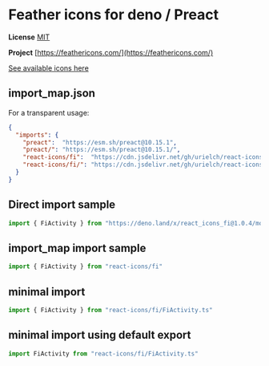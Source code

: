 # Feather icons for deno / Preact

**License** [MIT](https://github.com/feathericons/feather/blob/master/LICENSE)

**Project** [https://feathericons.com/](https://feathericons.com/)

[See available icons here](https://react-icons.github.io/react-icons/icons?name=fi)

## import_map.json

For a transparent usage:

```json
{
  "imports": {
    "preact":  "https://esm.sh/preact@10.15.1",
    "preact/": "https://esm.sh/preact@10.15.1/",
    "react-icons/fi":  "https://cdn.jsdelivr.net/gh/urielch/react-icons-fi@1.0.4/mod.ts",
    "react-icons/fi/": "https://cdn.jsdelivr.net/gh/urielch/react-icons-fi@1.0.4/ico/",
  }
}
```

## Direct import sample

```ts
import { FiActivity } from "https://deno.land/x/react_icons_fi@1.0.4/mod.ts"
```

## import_map import sample

```ts
import { FiActivity } from "react-icons/fi"
```

## minimal import

```ts
import { FiActivity } from "react-icons/fi/FiActivity.ts"
```

## minimal import using default export

```ts
import FiActivity from "react-icons/fi/FiActivity.ts"
```

